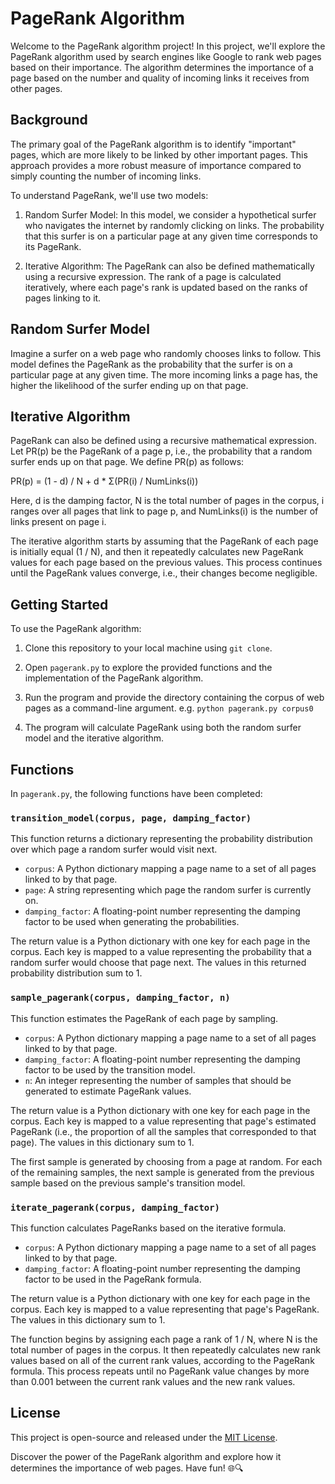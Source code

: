 # PageRank Algorithm

Welcome to the PageRank algorithm project! In this project, we'll explore the PageRank algorithm used by search engines like Google to rank web pages based on their importance. The algorithm determines the importance of a page based on the number and quality of incoming links it receives from other pages.

## Background

The primary goal of the PageRank algorithm is to identify "important" pages, which are more likely to be linked by other important pages. This approach provides a more robust measure of importance compared to simply counting the number of incoming links.

To understand PageRank, we'll use two models:

1. Random Surfer Model: In this model, we consider a hypothetical surfer who navigates the internet by randomly clicking on links. The probability that this surfer is on a particular page at any given time corresponds to its PageRank.

2. Iterative Algorithm: The PageRank can also be defined mathematically using a recursive expression. The rank of a page is calculated iteratively, where each page's rank is updated based on the ranks of pages linking to it.

## Random Surfer Model

Imagine a surfer on a web page who randomly chooses links to follow. This model defines the PageRank as the probability that the surfer is on a particular page at any given time. The more incoming links a page has, the higher the likelihood of the surfer ending up on that page.

## Iterative Algorithm

PageRank can also be defined using a recursive mathematical expression. Let PR(p) be the PageRank of a page p, i.e., the probability that a random surfer ends up on that page. We define PR(p) as follows:

PR(p) = (1 - d) / N + d * Σ(PR(i) / NumLinks(i))

Here, d is the damping factor, N is the total number of pages in the corpus, i ranges over all pages that link to page p, and NumLinks(i) is the number of links present on page i.

The iterative algorithm starts by assuming that the PageRank of each page is initially equal (1 / N), and then it repeatedly calculates new PageRank values for each page based on the previous values. This process continues until the PageRank values converge, i.e., their changes become negligible.

## Getting Started

To use the PageRank algorithm:

1. Clone this repository to your local machine using `git clone`.

2. Open `pagerank.py` to explore the provided functions and the implementation of the PageRank algorithm.

3. Run the program and provide the directory containing the corpus of web pages as a command-line argument. e.g. `python pagerank.py corpus0`
4. The program will calculate PageRank using both the random surfer model and the iterative algorithm.

## Functions

In `pagerank.py`, the following functions have been completed:

### `transition_model(corpus, page, damping_factor)`

This function returns a dictionary representing the probability distribution over which page a random surfer would visit next.

- `corpus`: A Python dictionary mapping a page name to a set of all pages linked to by that page.
- `page`: A string representing which page the random surfer is currently on.
- `damping_factor`: A floating-point number representing the damping factor to be used when generating the probabilities.

The return value is a Python dictionary with one key for each page in the corpus. Each key is mapped to a value representing the probability that a random surfer would choose that page next. The values in this returned probability distribution sum to 1.

### `sample_pagerank(corpus, damping_factor, n)`

This function estimates the PageRank of each page by sampling.

- `corpus`: A Python dictionary mapping a page name to a set of all pages linked to by that page.
- `damping_factor`: A floating-point number representing the damping factor to be used by the transition model.
- `n`: An integer representing the number of samples that should be generated to estimate PageRank values.

The return value is a Python dictionary with one key for each page in the corpus. Each key is mapped to a value representing that page's estimated PageRank (i.e., the proportion of all the samples that corresponded to that page). The values in this dictionary sum to 1.

The first sample is generated by choosing from a page at random. For each of the remaining samples, the next sample is generated from the previous sample based on the previous sample's transition model.

### `iterate_pagerank(corpus, damping_factor)`

This function calculates PageRanks based on the iterative formula.

- `corpus`: A Python dictionary mapping a page name to a set of all pages linked to by that page.
- `damping_factor`: A floating-point number representing the damping factor to be used in the PageRank formula.

The return value is a Python dictionary with one key for each page in the corpus. Each key is mapped to a value representing that page's PageRank. The values in this dictionary sum to 1.

The function begins by assigning each page a rank of 1 / N, where N is the total number of pages in the corpus. It then repeatedly calculates new rank values based on all of the current rank values, according to the PageRank formula. This process repeats until no PageRank value changes by more than 0.001 between the current rank values and the new rank values.


## License

This project is open-source and released under the [MIT License](https://opensource.org/licenses/MIT).

Discover the power of the PageRank algorithm and explore how it determines the importance of web pages. Have fun! 🌐🔍
